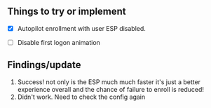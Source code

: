 ## Things to try or implement
- [x] Autopilot enrollment with user ESP disabled.
- [ ] Disable first logon animation


## Findings/update  
1. Success! not only is the ESP much much faster it's just a better experience overall and the chance of failure to enroll is reduced! 
2. Didn't work. Need to check the config again